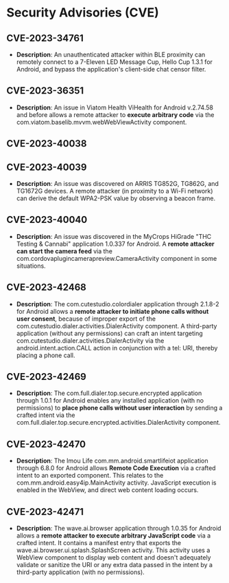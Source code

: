 # Security Advisories (CVE)

## CVE-2023-34761

- **Description**: An unauthenticated attacker within BLE proximity can remotely connect to a 7-Eleven LED Message Cup, Hello Cup 1.3.1 for Android, and bypass the application's client-side chat censor filter.

## CVE-2023-36351

- **Description**: An issue in Viatom Health ViHealth for Android v.2.74.58 and before allows a remote attacker to **execute arbitrary code** via the com.viatom.baselib.mvvm.webWebViewActivity component.

## CVE-2023-40038

## CVE-2023-40039

- **Description**: An issue was discovered on ARRIS TG852G, TG862G, and TG1672G devices. A remote attacker (in proximity to a Wi-Fi network) can derive the default WPA2-PSK value by observing a beacon frame.

## CVE-2023-40040

- **Description**: An issue was discovered in the MyCrops HiGrade "THC Testing & Cannabi" application 1.0.337 for Android. A **remote attacker can start the camera feed** via the com.cordovaplugincamerapreview.CameraActivity component in some situations.

## CVE-2023-42468

- **Description**: The com.cutestudio.colordialer application through 2.1.8-2 for Android allows a **remote attacker to initiate phone calls without user consent**, because of improper export of the com.cutestudio.dialer.activities.DialerActivity component. A third-party application (without any permissions) can craft an intent targeting com.cutestudio.dialer.activities.DialerActivity via the android.intent.action.CALL action in conjunction with a tel: URI, thereby placing a phone call.

## CVE-2023-42469

- **Description**: The com.full.dialer.top.secure.encrypted application through 1.0.1 for Android enables any installed application (with no permissions) to **place phone calls without user interaction** by sending a crafted intent via the com.full.dialer.top.secure.encrypted.activities.DialerActivity component.

## CVE-2023-42470

- **Description**: The Imou Life com.mm.android.smartlifeiot application through 6.8.0 for Android allows **Remote Code Execution** via a crafted intent to an exported component. This relates to the com.mm.android.easy4ip.MainActivity activity. JavaScript execution is enabled in the WebView, and direct web content loading occurs.

## CVE-2023-42471

- **Description**: The wave.ai.browser application through 1.0.35 for Android allows a **remote attacker to execute arbitrary JavaScript code** via a crafted intent. It contains a manifest entry that exports the wave.ai.browser.ui.splash.SplashScreen activity. This activity uses a WebView component to display web content and doesn't adequately validate or sanitize the URI or any extra data passed in the intent by a third-party application (with no permissions).
